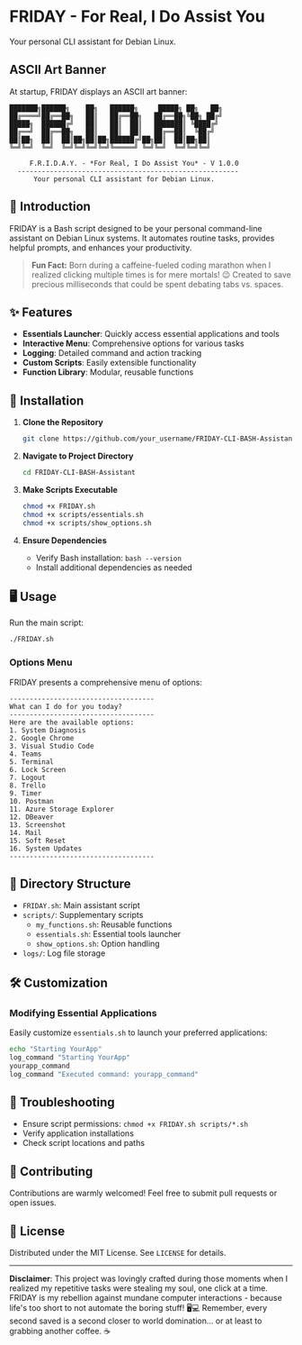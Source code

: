 # FRIDAY - For Real, I Do Assist You

Your personal CLI assistant for Debian Linux.

## ASCII Art Banner

At startup, FRIDAY displays an ASCII art banner:

```
███████╗██████╗    ██╗   ██████╗     █████╗ ██╗   ██╗
██╔════╝██╔══██╗   ██║   ██╔══██╗   ██╔══██╗╚██╗ ██╔╝
█████╗  ██████╔╝   ██║   ██║  ██║   ███████║ ╚████╔╝ 
██╔══╝  ██╔══██╗   ██║   ██║  ██║   ██╔══██║  ╚██╔╝  
██║██╗  ██║  ██║██╗██║██╗██████╔╝██╗██║  ██║██╗██║   
╚═╝╚═╝  ╚═╝  ╚═╝╚═╝╚═╝╚═╝╚═════╝ ╚═╝╚═╝  ╚═╝╚═╝╚═╝  

     F.R.I.D.A.Y. - *For Real, I Do Assist You* - V 1.0.0
  -------------------------------------------------------
      Your personal CLI assistant for Debian Linux.
```


## 🚀 Introduction

FRIDAY is a Bash script designed to be your personal command-line assistant on Debian Linux systems. It automates routine tasks, provides helpful prompts, and enhances your productivity.

> **Fun Fact:** Born during a caffeine-fueled coding marathon when I  realized clicking multiple times is for mere mortals! 😉 Created to save precious milliseconds that could be spent debating tabs vs. spaces. 

## ✨ Features

- **Essentials Launcher**: Quickly access essential applications and tools
- **Interactive Menu**: Comprehensive options for various tasks
- **Logging**: Detailed command and action tracking
- **Custom Scripts**: Easily extensible functionality
- **Function Library**: Modular, reusable functions

## 🔧 Installation

1. **Clone the Repository**
   ```bash
   git clone https://github.com/your_username/FRIDAY-CLI-BASH-Assistant.git
   ```

2. **Navigate to Project Directory**
   ```bash
   cd FRIDAY-CLI-BASH-Assistant
   ```

3. **Make Scripts Executable**
   ```bash
   chmod +x FRIDAY.sh
   chmod +x scripts/essentials.sh
   chmod +x scripts/show_options.sh
   ```

4. **Ensure Dependencies**
   - Verify Bash installation: `bash --version`
   - Install additional dependencies as needed

## 🖥️ Usage

Run the main script:

```bash
./FRIDAY.sh
```

### Options Menu

FRIDAY presents a comprehensive menu of options:

```plaintext
------------------------------------
What can I do for you today?
------------------------------------
Here are the available options:
1. System Diagnosis
2. Google Chrome
3. Visual Studio Code
4. Teams
5. Terminal
6. Lock Screen
7. Logout
8. Trello
9. Timer
10. Postman
11. Azure Storage Explorer
12. DBeaver
13. Screenshot
14. Mail
15. Soft Reset
16. System Updates
------------------------------------
```

## 📂 Directory Structure

- `FRIDAY.sh`: Main assistant script
- `scripts/`: Supplementary scripts
  - `my_functions.sh`: Reusable functions
  - `essentials.sh`: Essential tools launcher
  - `show_options.sh`: Option handling
- `logs/`: Log file storage

## 🛠️ Customization

### Modifying Essential Applications

Easily customize `essentials.sh` to launch your preferred applications:

```bash
echo "Starting YourApp"
log_command "Starting YourApp"
yourapp_command
log_command "Executed command: yourapp_command"
```

## 🐛 Troubleshooting

- Ensure script permissions: `chmod +x FRIDAY.sh scripts/*.sh`
- Verify application installations
- Check script locations and paths

## 🤝 Contributing

Contributions are warmly welcomed! Feel free to submit pull requests or open issues.

## 📄 License

Distributed under the MIT License. See `LICENSE` for details.

---

**Disclaimer**: 
This project was lovingly crafted during those moments when I realized my repetitive tasks were stealing my soul, one click at a time. FRIDAY is my rebellion against mundane computer interactions - because life's too short to not automate the boring stuff! 🖥️💻 Remember, every second saved is a second closer to world domination... or at least to grabbing another coffee. ☕